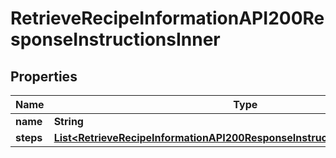 

# RetrieveRecipeInformationAPI200ResponseInstructionsInner

## Properties

Name | Type | Description | Notes
------------ | ------------- | ------------- | -------------
**name** | **String** |  |  [optional]
**steps** | [**List&lt;RetrieveRecipeInformationAPI200ResponseInstructionsInnerStepsInner&gt;**](RetrieveRecipeInformationAPI200ResponseInstructionsInnerStepsInner.md) |  |  [optional]




